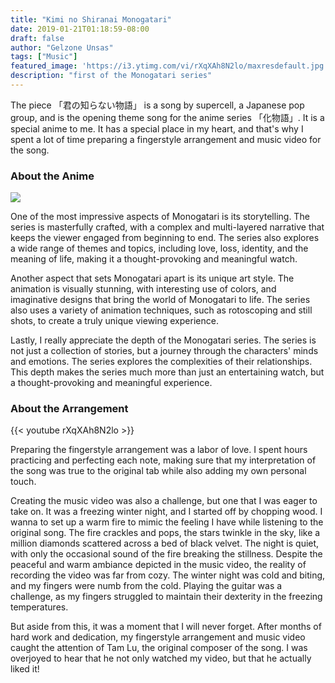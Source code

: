 ```yaml
---
title: "Kimi no Shiranai Monogatari"
date: 2019-01-21T01:18:59-08:00
draft: false
author: "Gelzone Unsas"
tags: ["Music"]
featured_image: 'https://i3.ytimg.com/vi/rXqXAh8N2lo/maxresdefault.jpg'
description: "first of the Monogatari series"
---
```


The piece 「君の知らない物語」 is a song by supercell, a Japanese pop group, and is the opening theme song for the anime series 「化物語」. It is a special anime to me. It has a special place in my heart, and that's why I spent a lot of time preparing a fingerstyle arrangement and music video for the song. <!--more-->

### About the Anime

![](https://www.thenerdmag.com/wp-content/uploads/2019/10/monogatari.jpg)

One of the most impressive aspects of Monogatari is its storytelling. The series is masterfully crafted, with a complex and multi-layered narrative that keeps the viewer engaged from beginning to end. The series also explores a wide range of themes and topics, including love, loss, identity, and the meaning of life, making it a thought-provoking and meaningful watch.

Another aspect that sets Monogatari apart is its unique art style. The animation is visually stunning, with interesting use of colors, and imaginative designs that bring the world of Monogatari to life. The series also uses a variety of animation techniques, such as rotoscoping and still shots, to create a truly unique viewing experience.

Lastly, I really appreciate the depth of the Monogatari series. The series is not just a collection of stories, but a journey through the characters' minds and emotions. The series explores the complexities of their relationships. This depth makes the series much more than just an entertaining watch, but a thought-provoking and meaningful experience.

### About the Arrangement

{{< youtube rXqXAh8N2lo >}}

Preparing the fingerstyle arrangement was a labor of love. I spent hours practicing and perfecting each note, making sure that my interpretation of the song was true to the original tab while also adding my own personal touch. 

Creating the music video was also a challenge, but one that I was eager to take on. It was a freezing winter night, and I started off by chopping wood. I wanna to set up a warm fire to mimic the feeling I have while listening to the original song. The fire crackles and pops, the stars twinkle in the sky, like a million diamonds scattered across a bed of black velvet. The night is quiet, with only the occasional sound of the fire breaking the stillness. Despite the peaceful and warm ambiance depicted in the music video, the reality of recording the video was far from cozy. The winter night was cold and biting, and my fingers were numb from the cold. Playing the guitar was a challenge, as my fingers struggled to maintain their dexterity in the freezing temperatures.

But aside from this, it was a moment that I will never forget. After months of hard work and dedication, my fingerstyle arrangement and music video caught the attention of Tam Lu, the original composer of the song. I was overjoyed to hear that he not only watched my video, but that he actually liked it!
